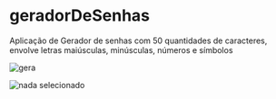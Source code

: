 # geradorDeSenhas
Aplicação de Gerador de senhas com 50 quantidades de caracteres, envolve letras maiúsculas, minúsculas, números e símbolos 

![gera](https://user-images.githubusercontent.com/84738179/145694708-4f7fa617-faa1-4a5e-95bc-5f4a1ab79f1b.png)


![nada selecionado](https://user-images.githubusercontent.com/84738179/145694722-50a9b6c6-3f51-4039-93dc-0a07ab19e451.png)
